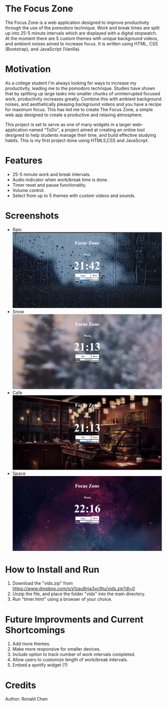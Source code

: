 # The Focus Zone
The Focus Zone is a web application designed to improve productivity through the use of the pomodoro technique. Work and break times are split up into 25-5 minute intervals which are displayed with a digital stopwatch. At the moment there are 5 custom themes with unique background videos, and ambient noises aimed to increase focus. It is written using HTML, CSS (Bootstrap), and JavaScript (Vanilla). 

Motivation
===
As a college student I'm always looking for ways to increase my productivity, leading me to the pomodoro technique. Studies have shown that by splitting up large tasks into smaller chunks of uninterrupted focused work, productivity increases greatly. Combine this with ambient background noises, and aesthetically pleasing background videos and you have a recipe for maximum focus. This has led me to create The Focus Zone, a simple web app designed to create a productive and relaxing atmosphere. 

This project is set to serve as one of many widgets in a larger web-application named "ToDo", a project aimed at creating an online tool designed to help students manage their time, and build effective studying habits. This is my first project done using HTML5,CSS and JavaScript.

Features
===
- 25-5 minute work and break intervals.
- Audio indicator when work/break time is done.
- Timer reset and pause functionality.
- Volume control.
- Select from up to 5 themes with custom videos and sounds.

Screenshots
===
- Rain
<img src = "Screenshots/Rain.png"> </img>
- Snow
<img src = "Screenshots/Snow.png"> </img>
- Cafe
<img src = "Screenshots/Cafe.png"> </img>
- Space 
<img src = "Screenshots/Space.png"> </img>


How to Install and Run
===
1. Download the "vids.zip" from https://www.dropbox.com/s/s1zau8nja3vc9tu/vids.zip?dl=0
2. Unzip the file, and place the folder "vids" into the main directory.
3. Run "timer.html" using a browser of your choice. 

Future Improvments and Current Shortcomings
=== 
1. Add more themes.
2. Make more responsive for smaller devices.
3. Include option to track number of work intervals completed.
4. Allow users to customize length of work/break intervals.
5. Embed a spotify widget (?)

Credits
===
Author: Ronald Chen

